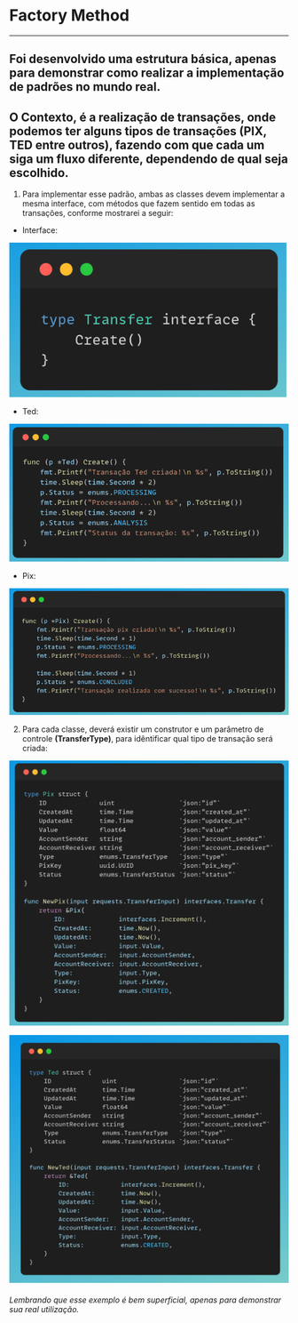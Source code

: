 # Factory Method
--- 
## Foi desenvolvido uma estrutura básica, apenas para demonstrar como realizar a implementação de padrões no mundo real.
O Contexto, é a realização de transações, onde podemos ter alguns tipos de transações (PIX, TED entre outros), fazendo com que cada um siga um fluxo diferente, dependendo de qual seja escolhido.
---
1. Para implementar esse padrão, ambas as classes devem implementar a mesma interface, com métodos que fazem sentido em todas as transações, conforme mostrarei a seguir:
- Interface:

![screen](./images/01.FactoryMethod.png)

- Ted:

![screen](./images/02.FactoryMethod.png)

- Pix:

![screen](./images/03.FactoryMethod.png)

2. Para cada classe, deverá existir um construtor e um parâmetro de controle **(TransferType)**, para idêntificar qual tipo de transação será criada:

![screen](./images/04.FactoryMethod.png)

![screen](./images/05.FactoryMethod.png)

###### Lembrando que esse exemplo é bem superficial, apenas para demonstrar sua real utilização.
